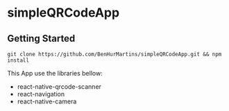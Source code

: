 # simpleQRCodeApp

## Getting Started

 `git clone https://github.com/BenHurMartins/simpleQRCodeApp.git && npm install`

This App use the libraries bellow:

* react-native-qrcode-scanner
* react-navigation
* react-native-camera

